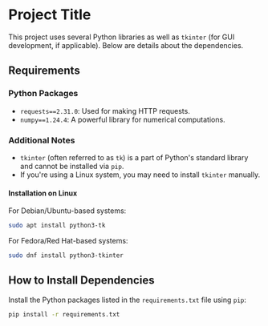 
# Project Title

This project uses several Python libraries as well as `tkinter` (for GUI development, if applicable). Below are details about the dependencies.

## Requirements

### Python Packages

- `requests==2.31.0`: Used for making HTTP requests.
- `numpy==1.24.4`: A powerful library for numerical computations.

### Additional Notes

- `tkinter` (often referred to as `tk`) is a part of Python's standard library and cannot be installed via `pip`. 
- If you're using a Linux system, you may need to install `tkinter` manually.

#### Installation on Linux
For Debian/Ubuntu-based systems:
```bash
sudo apt install python3-tk
```
For Fedora/Red Hat-based systems:
```bash
sudo dnf install python3-tkinter
```

## How to Install Dependencies

Install the Python packages listed in the `requirements.txt` file using `pip`:
```bash
pip install -r requirements.txt
```
